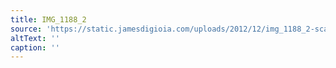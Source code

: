 ```yaml
---
title: IMG_1188_2
source: 'https://static.jamesdigioia.com/uploads/2012/12/img_1188_2-scaled.jpg'
altText: ''
caption: ''
---
```


